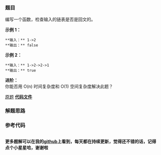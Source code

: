 ### 题目
编写一个函数，检查输入的链表是否是回文的。



**示例 1：**

    
    
    **输入：** 1->2
    **输出：** false 
    

**示例 2：**

    
    
    **输入：** 1->2->2->1
    **输出：** true 
    



**进阶：**  
你能否用 O(n) 时间复杂度和 O(1) 空间复杂度解决此题？

[原题](https://leetcode-cn.com/problems/palindrome-linked-list-lcci/)    **[代码文件]()**


### 解题思路




### 参考代码

```go


```




**更多题解可以在我的[github](https://github.com/LZH139/leetcode_Go)上看到，每天都在持续更新，觉得还不错的话，记得点个小星星哈，谢谢啦**
